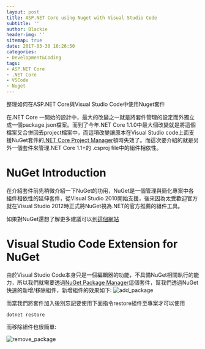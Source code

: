 ```yaml
---
layout: post
title: ASP.NET Core using Nuget with Visual Studio Code
subtitle: ''
author: Blackie
header-img: ''
sitemap: true
date: 2017-03-30 16:26:50
categories:
- Development&Coding
tags: 
- ASP.NET Core
- .NET Core
- VSCode
- Nuget
---
```


整理如何在ASP.NET Core與Visual Studio Code中使用Nuget套件

<!-- More -->

在.NET Core 一開始的設計中，最大的改變之一就是將套件管理的設定而外獨立成一個package.json檔案。而到了今年.NET Core 1.1.0中最大個改變就是將這個檔案又合併回去project檔案中，而這項改變讓原本在Visual Studio code上面支援NuGet套件的[.NET Core Project Manager](https://marketplace.visualstudio.com/items?itemName=ksubedi.net-core-project-manager)頓時失效了。而這次要介紹的就是另外一個套件來管理.NET Core 1.1+的 .csproj file中的組件相依性。

# NuGet Introduction #

在介紹套件前先稍微介紹一下NuGet的功用，NuGet是一個管理與簡化專案中各組件相依性的延伸套件，從Visual Studio 2010開始支援，後來因為太受歡迎官方就在Visual Studio 2012時正式將NuGet視為.NET的官方推薦的組件工具。

如果對NuGet還想了解更多建議可以到[這個網站](http://www.devopsschool.com/slides/nuget/)

# Visual Studio Code Extension for NuGet #
由於Visual Studio Code本身只是一個編輯器的功能，不具備NuGet相關執行的能力，所以我們就需要透過[NuGet Package Manager](https://marketplace.visualstudio.com/items?itemName=jmrog.vscode-nuget-package-manager)這個套件，幫我們透過NuGet快速的新增/移除組件，新增組件的效果如下: 
![add_package](add_package.gif)

而當我們將套件加入後別忘記要使用下面指令restore組件至專案才可以使用

    dotnet restore

而移除組件也很簡單:

![remove_package](remove_package.gif)

